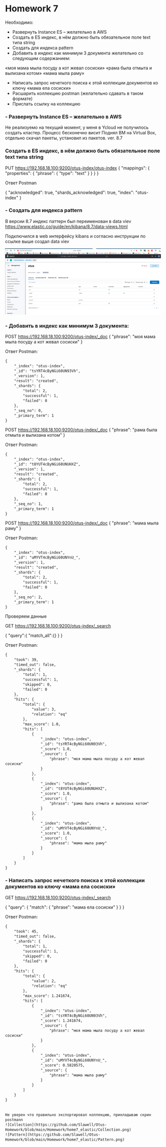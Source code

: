# Homework 7

Необходимо:

- Развернуть Instance ES – желательно в AWS
- Создать в ES индекс, в нём должно быть обязательное поле text типа string
- Создать для индекса pattern
- Добавить в индекс как минимум 3 документа желательно со следующим содержанием:

«моя мама мыла посуду а кот жевал сосиски»
«рама была отмыта и вылизана котом»
«мама мыла раму»
- Написать запрос нечеткого поиска к этой коллекции документов ко ключу «мама ела сосиски»
- Расшарить коллекцию postman (желательно сдавать в таком формате)
- Прислать ссылку на коллекцию

### - Развернуть Instance ES – желательно в AWS

Не реализуемо на текущий момент, у меня в Ycloud не получилось создать кластер. Процесс бесконечно висит Поднял ВМ на Virtual Box, отдельно скачал пакеты, установил из пакетов. ver. 8.7

### Создать в ES индекс, в нём должно быть обязательное поле text типа string

PUT https://192.168.18.100:9200/otus-index/otus-index
{
  "mappings": {
    "properties": {
      "phrase": { "type": "text" }
    }
  }
}

Ответ Postman

{
    "acknowledged": true,
    "shards_acknowledged": true,
    "index": "otus-index"
}

### - Создать для индекса pattern

В версии 8.7 индекс паттерн был переименован в data viev https://www.elastic.co/guide/en/kibana/8.7/data-views.html

Подключился в web интерфейсу kibans и согласно инструкции по ссылке выше создал data viev

![Pattern](https://github.com/Slawell/Otus-Homework/blob/main/Homework/home7_elastic/Pattern.png)

### - Добавить в индекс как минимум 3 документа:

POST https://192.168.18.100:9200/otus-index/_doc
{
  "phrase": "моя мама мыла посуду а кот жевал сосиски"
}

Ответ Postman:

    {
        "_index": "otus-index",
        "_id": "tsYRT4cByNGi60UN93Vh",
        "_version": 1,
        "result": "created",
        "_shards": {
            "total": 2,
            "successful": 1,
            "failed": 0
        },
        "_seq_no": 0,
        "_primary_term": 1
    }

POST https://192.168.18.100:9200/otus-index/_doc
{
  "phrase": "рама была отмыта и вылизана котом"
}

Ответ Postman:

    {
        "_index": "otus-index",
        "_id": "t8YUT4cByNGi60UNUHXZ",
        "_version": 1,
        "result": "created",
        "_shards": {
            "total": 2,
            "successful": 1,
            "failed": 0
        },
        "_seq_no": 1,
        "_primary_term": 1
    }

POST https://192.168.18.100:9200/otus-index/_doc
{
  "phrase": "мама мыла раму"
}

Ответ Postman:

    {
        "_index": "otus-index",
        "_id": "uMYVT4cByNGi60UNYnU_",
        "_version": 1,
        "result": "created",
        "_shards": {
            "total": 2,
            "successful": 1,
            "failed": 0
        },
        "_seq_no": 2,
        "_primary_term": 1
    }

Проверяем данные

GET https://192.168.18.100:9200/otus-index/_search

{
  "query":{
      "match_all":{}
  }
}

Ответ Postman:

    {
        "took": 39,
        "timed_out": false,
        "_shards": {
            "total": 1,
            "successful": 1,
            "skipped": 0,
            "failed": 0
        },
        "hits": {
            "total": {
                "value": 3,
                "relation": "eq"
            },
            "max_score": 1.0,
            "hits": [
                {
                    "_index": "otus-index",
                    "_id": "tsYRT4cByNGi60UN93Vh",
                    "_score": 1.0,
                    "_source": {
                        "phrase": "моя мама мыла посуду а кот жевал сосиски"
                    }
                },
                {
                    "_index": "otus-index",
                    "_id": "t8YUT4cByNGi60UNUHXZ",
                    "_score": 1.0,
                    "_source": {
                        "phrase": "рама была отмыта и вылизана котом"
                    }
                },
                {
                    "_index": "otus-index",
                    "_id": "uMYVT4cByNGi60UNYnU_",
                    "_score": 1.0,
                    "_source": {
                        "phrase": "мама мыла раму"
                    }
                }
            ]
        }
    }


### - Написать запрос нечеткого поиска к этой коллекции документов ко ключу «мама ела сосиски»

GET https://192.168.18.100:9200/otus-index/_search

{
  "query": {
    "match": {
      "phrase": 
        "мама ела сосиски"
    }
  }
}

Ответ Postman:

    {
        "took": 45,
        "timed_out": false,
        "_shards": {
            "total": 1,
            "successful": 1,
            "skipped": 0,
            "failed": 0
        },
        "hits": {
            "total": {
                "value": 2,
                "relation": "eq"
            },
            "max_score": 1.241674,
            "hits": [
                {
                    "_index": "otus-index",
                    "_id": "tsYRT4cByNGi60UN93Vh",
                    "_score": 1.241674,
                    "_source": {
                        "phrase": "моя мама мыла посуду а кот жевал сосиски"
                    }
                },
                {
                    "_index": "otus-index",
                    "_id": "uMYVT4cByNGi60UNYnU_",
                    "_score": 0.5820575,
                    "_source": {
                        "phrase": "мама мыла раму"
                    }
                }
            ]
        }
    }
    
    
    Не уверен что правильно экспортировал коллекцию, прикладываю скрин postmann
    ![Collection](https://github.com/Slawell/Otus-Homework/blob/main/Homework/home7_elastic/Collection.png)
    ![Pattern](https://github.com/Slawell/Otus-Homework/blob/main/Homework/home7_elastic/Pattern.png)

    
